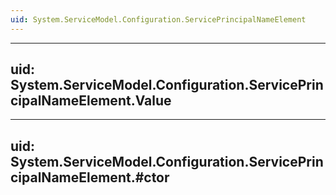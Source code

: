 ```yaml
---
uid: System.ServiceModel.Configuration.ServicePrincipalNameElement
---
```


---
uid: System.ServiceModel.Configuration.ServicePrincipalNameElement.Value
---

---
uid: System.ServiceModel.Configuration.ServicePrincipalNameElement.#ctor
---
